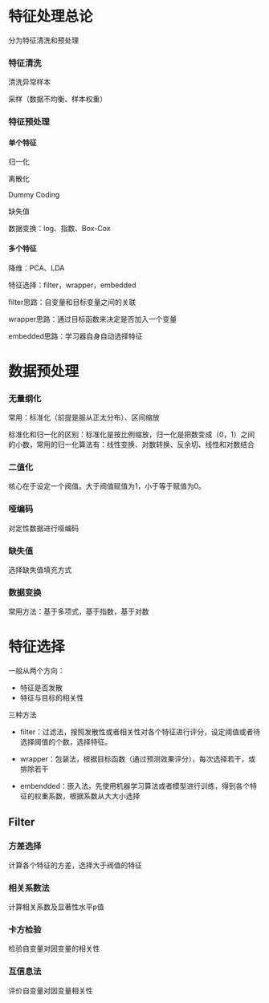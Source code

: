 # 特征处理总论

分为特征清洗和预处理

### 特征清洗

清洗异常样本

采样（数据不均衡、样本权重）

### 特征预处理

#### 单个特征

归一化

离散化

Dummy Coding

缺失值

数据变换：log、指数、Box-Cox

#### 多个特征

降维：PCA、LDA

特征选择：filter，wrapper，embedded

filter思路：自变量和目标变量之间的关联

wrapper思路：通过目标函数来决定是否加入一个变量

embedded思路：学习器自身自动选择特征

# 数据预处理

### 无量纲化

常用：标准化（前提是服从正太分布）、区间缩放

标准化和归一化的区别：标准化是按比例缩放，归一化是把数变成（0，1）之间的小数，常用的归一化算法有：线性变换、对数转换、反余切、线性和对数结合

### 二值化

核心在于设定一个阀值。大于阀值赋值为1，小于等于赋值为0。

### 哑编码

对定性数据进行哑编码

### 缺失值

选择缺失值填充方式

### 数据变换

常用方法：基于多项式，基于指数，基于对数

# 特征选择

一般从两个方向：

* 特征是否发散
* 特征与目标的相关性

三种方法

* filter：过滤法，按照发散性或者相关性对各个特征进行评分，设定阈值或者待选择阈值的个数，选择特征。

* wrapper：包装法，根据目标函数（通过预测效果评分），每次选择若干，或排除若干

* embendded：嵌入法，先使用机器学习算法或者模型进行训练，得到各个特征的权重系数，根据系数从大大小选择



## Filter

### 方差选择

计算各个特征的方差，选择大于阀值的特征

### 相关系数法

计算相关系数及显著性水平p值

### 卡方检验

检验自变量对因变量的相关性

### 互信息法

评价自变量对因变量相关性















